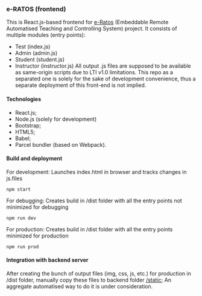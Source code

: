 ### e-RATOS (frontend)
This is React.js-based frontend for [e-Ratos](https://github.com/Popov85/ratos3) (Embeddable Remote Automatised Teaching and Controlling System) project.
It consists of multiple modules (entry points):
- Test (index.js)
- Admin (admin.js)
- Student (student.js)
- Instructor (instructor.js)
All output .js files are supposed to be available as same-origin scripts due to LTI v1.0 limitations.
This repo as a separated one is solely for the sake of development convenience, thus a separate deployment of this front-end is not implied.


#### Technologies
- React.js;
- Node.js (solely for development)
- Bootstrap;
- HTML5;
- Babel;
- Parcel bundler (based on Webpack).

#### Build and deployment
For development:
Launches index.html in browser and tracks changes in js.files

```
npm start
```
For debugging:
Creates build in /dist folder with all the entry points not minimized for debugging

```
npm run dev
```
For production:
Creates build in /dist folder with all the entry points minimized for production

```
npm run prod
```

#### Integration with backend server
After creating the bunch of output files (img, css, js, etc.) for production in /dist folder, manually copy these files to backend folder [/static](https://github.com/Popov85/ratos3/tree/master/src/main/resources);
An aggregate automatised way to do it is under consideration.



